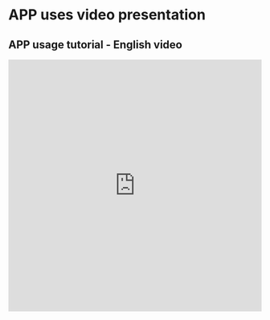<!-- 
# APP usage tutorial - English video
<iframe height=498 width=510 src="../../video/APP使用教程-英文版.mp4"> -->
# APP uses video presentation

## APP usage tutorial - English video

<iframe width="100%" height="500" src="https://image.dhhome-e.com:9000/daheng/video/APP%E4%BD%BF%E7%94%A8%E6%95%99%E7%A8%8B-%E8%8B%B1%E6%96%87%E7%89%88.mp4" frameborder="0" allowfullscreen></iframe>
<!-- [usage tutorial](../../video/APP使用教程-英文版.mp4 ':include :type=iframe width=100% height=500px') -->
